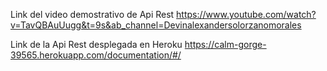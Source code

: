 Link del video demostrativo de Api Rest
https://www.youtube.com/watch?v=TavQBAuUugg&t=9s&ab_channel=Devinalexandersolorzanomorales

Link de la Api Rest desplegada en Heroku
https://calm-gorge-39565.herokuapp.com/documentation/#/
